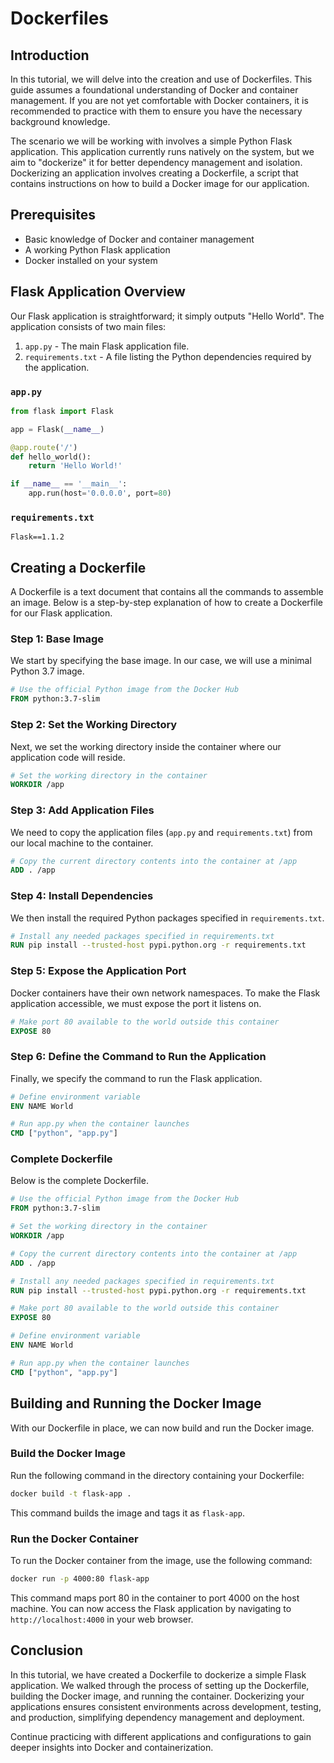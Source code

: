 #  Dockerfiles

## Introduction

In this tutorial, we will delve into the creation and use of Dockerfiles. This guide assumes a foundational understanding of Docker and container management. If you are not yet comfortable with Docker containers, it is recommended to practice with them to ensure you have the necessary background knowledge.

The scenario we will be working with involves a simple Python Flask application. This application currently runs natively on the system, but we aim to "dockerize" it for better dependency management and isolation. Dockerizing an application involves creating a Dockerfile, a script that contains instructions on how to build a Docker image for our application.

## Prerequisites

- Basic knowledge of Docker and container management
- A working Python Flask application
- Docker installed on your system

## Flask Application Overview

Our Flask application is straightforward; it simply outputs "Hello World". The application consists of two main files:

1. `app.py` - The main Flask application file.
2. `requirements.txt` - A file listing the Python dependencies required by the application.

### `app.py`
```python
from flask import Flask

app = Flask(__name__)

@app.route('/')
def hello_world():
    return 'Hello World!'

if __name__ == '__main__':
    app.run(host='0.0.0.0', port=80)
```

### `requirements.txt`
```
Flask==1.1.2
```

## Creating a Dockerfile

A Dockerfile is a text document that contains all the commands to assemble an image. Below is a step-by-step explanation of how to create a Dockerfile for our Flask application.

### Step 1: Base Image

We start by specifying the base image. In our case, we will use a minimal Python 3.7 image.

```Dockerfile
# Use the official Python image from the Docker Hub
FROM python:3.7-slim
```

### Step 2: Set the Working Directory

Next, we set the working directory inside the container where our application code will reside.

```Dockerfile
# Set the working directory in the container
WORKDIR /app
```

### Step 3: Add Application Files

We need to copy the application files (`app.py` and `requirements.txt`) from our local machine to the container.

```Dockerfile
# Copy the current directory contents into the container at /app
ADD . /app
```

### Step 4: Install Dependencies

We then install the required Python packages specified in `requirements.txt`.

```Dockerfile
# Install any needed packages specified in requirements.txt
RUN pip install --trusted-host pypi.python.org -r requirements.txt
```

### Step 5: Expose the Application Port

Docker containers have their own network namespaces. To make the Flask application accessible, we must expose the port it listens on.

```Dockerfile
# Make port 80 available to the world outside this container
EXPOSE 80
```

### Step 6: Define the Command to Run the Application

Finally, we specify the command to run the Flask application.

```Dockerfile
# Define environment variable
ENV NAME World

# Run app.py when the container launches
CMD ["python", "app.py"]
```

### Complete Dockerfile

Below is the complete Dockerfile.

```Dockerfile
# Use the official Python image from the Docker Hub
FROM python:3.7-slim

# Set the working directory in the container
WORKDIR /app

# Copy the current directory contents into the container at /app
ADD . /app

# Install any needed packages specified in requirements.txt
RUN pip install --trusted-host pypi.python.org -r requirements.txt

# Make port 80 available to the world outside this container
EXPOSE 80

# Define environment variable
ENV NAME World

# Run app.py when the container launches
CMD ["python", "app.py"]
```

## Building and Running the Docker Image

With our Dockerfile in place, we can now build and run the Docker image.

### Build the Docker Image

Run the following command in the directory containing your Dockerfile:

```sh
docker build -t flask-app .
```

This command builds the image and tags it as `flask-app`.

### Run the Docker Container

To run the Docker container from the image, use the following command:

```sh
docker run -p 4000:80 flask-app
```

This command maps port 80 in the container to port 4000 on the host machine. You can now access the Flask application by navigating to `http://localhost:4000` in your web browser.

## Conclusion

In this tutorial, we have created a Dockerfile to dockerize a simple Flask application. We walked through the process of setting up the Dockerfile, building the Docker image, and running the container. Dockerizing your applications ensures consistent environments across development, testing, and production, simplifying dependency management and deployment.

Continue practicing with different applications and configurations to gain deeper insights into Docker and containerization.